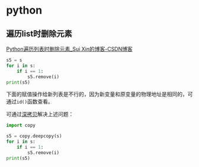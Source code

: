 # python

## 遍历list时删除元素

[Python遍历列表时删除元素_Sui Xin的博客-CSDN博客](https://blog.csdn.net/weixin_43269020/article/details/88191630)

```python
s5 = s
for i in s:
    if i == 1:
        s5.remove(i)
print(s5)
```

下面的赋值操作给新列表是不行的，因为新变量和原变量的物理地址是相同的，可通过`id()`函数查看。

可通过[深拷贝](http://www.runoob.com/w3cnote/python-understanding-dict-copy-shallow-or-deep.html)解决上述问题：

```python
import copy

s5 = copy.deepcopy(s)
for i in s:
    if i == 1:
        s5.remove(i)
print(s5)
```

